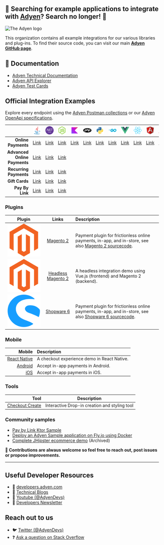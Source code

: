 ## 👋 Searching for example applications to integrate with [Adyen](https://www.adyen.com/)? Search no longer! 👋

<!-- ![The Adyen Logo](https://github.com/adyen-examples/.github/raw/main/images/logo.png) -->

<img src="https://github.com/adyen-examples/.github/raw/main/images/logo.png" height="100" alt="The Adyen logo">

This organization contains all example integrations for our various libraries and plug-ins. To find their source code, you can visit our main **[Adyen GitHub page](https://github.com/adyen)**.


## 📜 Documentation
* [Adyen Technical Documentation](https://docs.adyen.com/)
* [Adyen API Explorer](https://docs.adyen.com/api-explorer/)
* [Adyen Test Cards](https://docs.adyen.com/development-resources/test-cards/test-card-numbers/)

## Official Integration Examples
Explore every endpoint using the [Adyen Postman collections](https://www.postman.com/adyendev/workspace/adyen-apis/overview) or our [Adyen OpenApi specifications](https://github.com/Adyen/adyen-openapi).

|                              | [![Java (Spring)](https://raw.githubusercontent.com/devicons/devicon/1119b9f84c0290e0f0b38982099a2bd027a48bf1/icons/java/java-original.svg)](https://github.com/adyen-examples/adyen-java-spring-online-payments) | [![.NET](https://raw.githubusercontent.com/devicons/devicon/1119b9f84c0290e0f0b38982099a2bd027a48bf1/icons/dotnetcore/dotnetcore-original.svg)](https://github.com/adyen-examples/adyen-dotnet-online-payments) | [![Node.js](https://raw.githubusercontent.com/devicons/devicon/1119b9f84c0290e0f0b38982099a2bd027a48bf1/icons/nodejs/nodejs-original.svg)](https://github.com/adyen-examples/adyen-node-online-payments) | [![Kotlin Spring](https://raw.githubusercontent.com/devicons/devicon/1119b9f84c0290e0f0b38982099a2bd027a48bf1/icons/kotlin/kotlin-original.svg)](https://github.com/adyen-examples/adyen-kotlin-spring-online-payments) | [![PHP (Laravel)](https://raw.githubusercontent.com/devicons/devicon/1119b9f84c0290e0f0b38982099a2bd027a48bf1/icons/php/php-plain.svg)](https://github.com/adyen-examples/adyen-php-online-payments) | [![Python](https://raw.githubusercontent.com/devicons/devicon/1119b9f84c0290e0f0b38982099a2bd027a48bf1/icons/python/python-original.svg)](https://github.com/adyen-examples/adyen-python-online-payments) | [![Go](https://raw.githubusercontent.com/devicons/devicon/1119b9f84c0290e0f0b38982099a2bd027a48bf1/icons/go/go-original-wordmark.svg)](https://github.com/adyen-examples/adyen-golang-online-payments) | [![Vue.js](https://raw.githubusercontent.com/devicons/devicon/1119b9f84c0290e0f0b38982099a2bd027a48bf1/icons/vuejs/vuejs-original.svg)](https://github.com/adyen-examples/adyen-vue-online-payments) | [![React](https://raw.githubusercontent.com/devicons/devicon/1119b9f84c0290e0f0b38982099a2bd027a48bf1/icons/react/react-original.svg)](https://github.com/adyen-examples/adyen-react-online-payments) | [![Angular](https://raw.githubusercontent.com/devicons/devicon/1119b9f84c0290e0f0b38982099a2bd027a48bf1/icons/angularjs/angularjs-original.svg)](https://github.com/adyen-examples/adyen-angular-online-payments) | [![Ruby (Rails)](https://raw.githubusercontent.com/devicons/devicon/1119b9f84c0290e0f0b38982099a2bd027a48bf1/icons/rails/rails-plain.svg)](https://github.com/adyen-examples/adyen-rails-online-payments) |
|-----------------------------:|:-----------------------------------------------------------------------------------------------------------------------------------------------------------------------------------------------------------------:|:-------------------------------------------------------------------------------------------------------------------------------------------------:|:--------------------------------------------------------------------------------------------------------------------------------------------------------------------------------------------------------:|:-----------------------------------------------------------------------------------------------------------------------------------------------------------------------------------------------------------------------:|:----------------------------------------------------------------------------------------------------------------------------------------------------------------------------------------------------:|:---------------------------------------------------------------------------------------------------------------------------------------------------------------------------------------------------------:|:------------------------------------------------------------------------------------------------------------------------------------------------------------------------------------------------------:|:----------------------------------------------------------------------------------------------------------------------------------------------------------------------------------------------------:|:-----------------------------------------------------------------------------------------------------------------------------------------------------------------------------------------------------:|:-----------------------------------------------------------------------------------------------------------------------------------------------------------------------------------------------------------------:|:---------------------------------------------------------------------------------------------------------------------------------------------------------------------------------------------------------:|
|          **Online Payments** |                                                      [Link](https://github.com/adyen-examples/adyen-java-spring-online-payments/tree/main/checkout-example)                                                       |                         [Link](https://github.com/adyen-examples/adyen-dotnet-online-payments/tree/main/checkout-example)                         |                                                     [Link](https://github.com/adyen-examples/adyen-node-online-payments/tree/main/checkout-example)                                                      |                                                                      [Link](https://github.com/adyen-examples/adyen-kotlin-spring-online-payments)                                                                      |                                                                 [Link](https://github.com/adyen-examples/adyen-php-online-payments)                                                                  |                                                                  [Link](https://github.com/adyen-examples/adyen-python-online-payments)                                                                   |                                                                 [Link](https://github.com/adyen-examples/adyen-golang-online-payments)                                                                 |                                                                 [Link](https://github.com/adyen-examples/adyen-vue-online-payments)                                                                  |                                                                 [Link](https://github.com/adyen-examples/adyen-react-online-payments)                                                                 |                                                                      [Link](https://github.com/adyen-examples/adyen-angular-online-payments)                                                                      |                                                                   [Link](https://github.com/adyen-examples/adyen-rails-online-payments)                                                                   | 
| **Advanced Online Payments** |                                                  [Link](https://github.com/adyen-examples/adyen-java-spring-online-payments/tree/main/checkout-example-advanced)                                                  |                    [Link](https://github.com/adyen-examples/adyen-dotnet-online-payments/tree/main/checkout-example-advanced)                     |                                                 [Link](https://github.com/adyen-examples/adyen-node-online-payments/tree/main/checkout-example-advanced)                                                 | 
|       **Recurring Payments** |                                                    [Link](https://github.com/adyen-examples/adyen-java-spring-online-payments/tree/main/subscription-example)                                                     |                       [Link](https://github.com/adyen-examples/adyen-dotnet-online-payments/tree/main/subscription-example)                       |                                                   [Link](https://github.com/adyen-examples/adyen-node-online-payments/tree/main/subscription-example)                                                    | 
|               **Gift Cards** |                                                      [Link](https://github.com/adyen-examples/adyen-java-spring-online-payments/tree/main/giftcard-example)                                                       |                         [Link](https://github.com/adyen-examples/adyen-dotnet-online-payments/tree/main/giftcard-example)                         |                                                     [Link](https://github.com/adyen-examples/adyen-node-online-payments/tree/main/giftcard-example)                                                      |
|              **Pay By Link** |                                                      [Link](https://github.com/adyen-examples/adyen-java-spring-online-payments/tree/main/paybylink-example)                                                      |                        [Link](https://github.com/adyen-examples/adyen-dotnet-online-payments/tree/main/paybylink-example)                         |                                                     [Link](https://github.com/adyen-examples/adyen-node-online-payments/tree/main/paybylink-example)                                                     |

### Plugins
|                                                                                                        Plugin                                                                                                        |                                       Links                                       | Description                                                                                                                                        |
|:--------------------------------------------------------------------------------------------------------------------------------------------------------------------------------------------------------------------:|:---------------------------------------------------------------------------------:|:---------------------------------------------------------------------------------------------------------------------------------------------------|
|     [![Magento 2](https://raw.githubusercontent.com/devicons/devicon/1119b9f84c0290e0f0b38982099a2bd027a48bf1/icons/magento/magento-original.svg)](https://github.com/adyen-examples/adyen-magento-plugin-demo)      |     [Magento 2](https://github.com/adyen-examples/adyen-magento-plugin-demo)      | Payment plugin for frictionless online payments, in-app, and in-store, see also [Magento 2 sourcecode](https://github.com/Adyen/adyen-magento2).   |
| [![Headless Magento 2](https://raw.githubusercontent.com/devicons/devicon/1119b9f84c0290e0f0b38982099a2bd027a48bf1/icons/magento/magento-original.svg)](https://github.com/adyen-examples/magento-headless-demo) | [Headless Magento 2](https://github.com/adyen-examples/adyen-magento-plugin-demo) | A headless integration demo using Vue.js (frontend) and Magento 2 (backend).                                                                       |
|   [![Shopware 6](https://raw.githubusercontent.com/devicons/devicon/1119b9f84c0290e0f0b38982099a2bd027a48bf1/icons/shopware/shopware-original.svg)](https://github.com/adyen-examples/adyen-shopware-plugin-demo)    |    [Shopware 6](https://github.com/adyen-examples/adyen-shopware-plugin-demo)     | Payment plugin for frictionless online payments, in-app, and in-store, see also [Shopware 6 sourcecode](https://github.com/Adyen/adyen-shopware6). |

### Mobile
|                                                                            Mobile | Description                                 | 
|----------------------------------------------------------------------------------:|:--------------------------------------------|
|  [React Native](https://github.com/Adyen/adyen-react-native/tree/develop/example) | A checkout experience demo in React Native. |
|        [Android](https://github.com/adyen-examples/adyen-android-online-payments) | Accept in-app payments in Android.          |
|                       [iOS](https://github.com/Adyen/adyen-ios/tree/develop/Demo) | Accept in-app payments in iOS.        |      

### Tools
|                                                                 Tool | Description |
|---------------------------------------------------------------------:|-------------|
| [Checkout Create](https://github.com/adyen-examples/checkoutCreate/) | Interactive Drop-in creation and styling tool       |


### Community samples
* [Pay by Link Ktor Sample](https://github.com/jlengrand/pay-by-link-sample-kotlin)
* [Deploy an Adyen Sample application on Fly.io using Docker](https://github.com/gcatanese/adyen-java-spring-online-payments-fly)
* [Complete JHipster ecommerce demo](https://github.com/adyen-examples/adyen-java-react-ecommerce-example) (Archived)

**🌈 Contributions are alwaus welcome so feel free to reach out, post issues or propose improvements.**

___

## Useful Developer Resources
* 💚 [developers.adyen.com](https://developers.adyen.com)
* 📝 [Technical Blogs](https://adyen.medium.com/)
* 🎥 [Youtube (@AdyenDevs)](https://www.youtube.com/@adyendevs)
* 📰 [Developers Newsletter](https://www.adyen.com/newsletter/developers)

## Reach out to us
- 🐦 [Twitter (@AdyenDevs)](https://twitter.com/AdyenDevs)
- ❓ [Ask a question on Stack Overflow](https://stackoverflow.com/questions/tagged/adyen)
